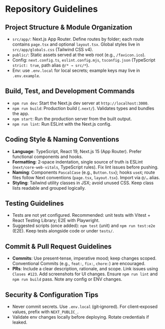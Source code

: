 # Repository Guidelines

## Project Structure & Module Organization
- `src/app/`: Next.js App Router. Define routes by folder; each route contains `page.tsx` and optional `layout.tsx`. Global styles live in `src/app/globals.css` (Tailwind CSS v4).
- `public/`: Static assets served at the web root (e.g., `/favicon.ico`).
- Config: `next.config.ts`, `eslint.config.mjs`, `tsconfig.json` (TypeScript `strict: true`, path alias `@/* → src/*`).
- Env: use `.env.local` for local secrets; example keys may live in `.env.example`.

## Build, Test, and Development Commands
- `npm run dev`: Start the Next.js dev server at `http://localhost:3000`.
- `npm run build`: Production build (`.next/`). Validates types and bundles the app.
- `npm start`: Run the production server from the built output.
- `npm run lint`: Run ESLint with the Next.js config.

## Coding Style & Naming Conventions
- **Language**: TypeScript, React 19, Next.js 15 (App Router). Prefer functional components and hooks.
- **Formatting**: 2‑space indentation, single source of truth is ESLint (`next/core-web-vitals`, TypeScript rules). Fix lint issues before pushing.
- **Naming**: Components `PascalCase` (e.g., `Button.tsx`); hooks `useX`; route files follow Next conventions (`page.tsx`, `layout.tsx`). Import via `@/…` alias.
- **Styling**: Tailwind utility classes in JSX; avoid unused CSS. Keep class lists readable and grouped logically.

## Testing Guidelines
- Tests are not yet configured. Recommended: unit tests with Vitest + React Testing Library; E2E with Playwright.
- Suggested scripts (once added): `npm test` (unit) and `npm run test:e2e` (E2E). Keep tests alongside code or under `tests/`.

## Commit & Pull Request Guidelines
- **Commits**: Use present‑tense, imperative mood; keep changes scoped. Conventional Commits (e.g., `feat:`, `fix:`, `chore:`) are encouraged.
- **PRs**: Include a clear description, rationale, and scope. Link issues using `Closes #123`. Add screenshots for UI changes. Ensure `npm run lint` and `npm run build` pass. Note any config or ENV changes.

## Security & Configuration Tips
- Never commit secrets. Use `.env.local` (git‑ignored). For client‑exposed values, prefix with `NEXT_PUBLIC_`.
- Validate env changes locally before deploying. Rotate credentials if leaked.
